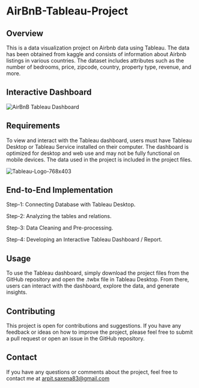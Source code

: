 # AirBnB-Tableau-Project
## Overview

This is a data visualization project on Airbnb data using Tableau. The data has been obtained from kaggle and consists of information about Airbnb listings in various countries. The dataset includes attributes such as the number of bedrooms, price, zipcode, country, property type, revenue, and more.

## Interactive Dashboard 

![AirBnB Tableau Dashboard](https://user-images.githubusercontent.com/105154794/233469568-53472f01-c217-437d-b1ee-8de16a34f1fc.png)

## Requirements
To view and interact with the Tableau dashboard, users must have Tableau Desktop or Tableau Service installed on their computer. The dashboard is optimized for desktop and web use and may not be fully functional on mobile devices. The data used in the project is included in the project files.

![Tableau-Logo-768x403](https://user-images.githubusercontent.com/105154794/233470723-46ecadde-e02b-4b8d-849e-d20b04b34cd5.png)

## End-to-End Implementation
Step-1: Connecting Database with Tableau Desktop. 

Step-2: Analyzing the tables and relations. 

Step-3: Data Cleaning and Pre-processing. 

Step-4: Developing an Interactive Tableau Dashboard / Report.

## Usage
To use the Tableau dashboard, simply download the project files from the GitHub repository and open the .twbx file in Tableau Desktop. From there, users can interact with the dashboard, explore the data, and generate insights. 

## Contributing
This project is open for contributions and suggestions. If you have any feedback or ideas on how to improve the project, please feel free to submit a pull request or open an issue in the GitHub repository.

## Contact
If you have any questions or comments about the project, feel free to contact me at arpit.saxena83@gmail.com
